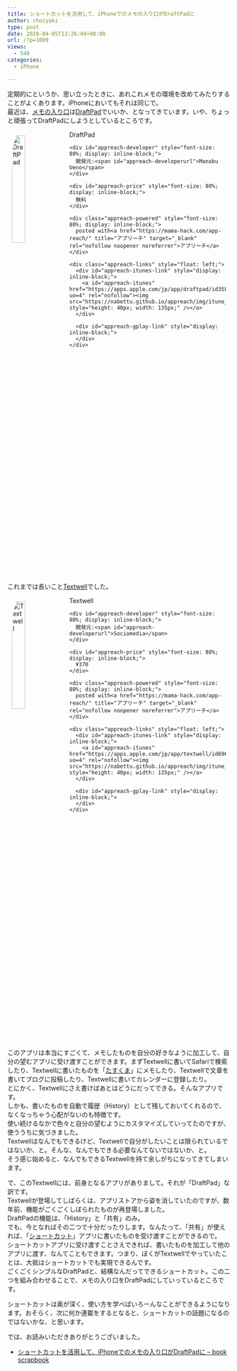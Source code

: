 ```yaml
---
title: ショートカットを活用して、iPhoneでのメモの入り口がDraftPadに
author: choiyaki
type: post
date: 2020-04-05T13:26:04+00:00
url: /?p=1009
views:
  - 548
categories:
  - iPhone

---
```

定期的にというか、思い立ったときに、あれこれメモの環境を改めてみたりすることがよくあります。iPhoneにおいてもそれは同じで。  
最近は、[メモの入り口][1]は[DraftPad][2]でいいか、となってきています。いや、ちょっと頑張ってDraftPadにしようとしているところです。

<div id="appreach-box" style="text-align: left;">
  <img id="appreach-image" src="https://i2.wp.com/is3-ssl.mzstatic.com/image/thumb/Purple118/v4/52/13/5a/52135ae0-46d9-5cda-2518-8daf8a5090dd/source/512x512bb.jpg?w=660&#038;ssl=1" alt="DraftPad" style="float: left; margin: 10px; width: 25%; max-width: 120px; border-top-left-radius: 10%; border-top-right-radius: 10%; border-bottom-right-radius: 10%; border-bottom-left-radius: 10%;" data-recalc-dims="1" /></p> 
  
  <div class="appreach-info" style="margin: 10px;">
    <div id="appreach-appname">
      DraftPad
    </div>
    
    <div id="appreach-developer" style="font-size: 80%; display: inline-block;">
      開発元:<span id="appreach-developerurl">Manabu Ueno</span>
    </div>
    
    <div id="appreach-price" style="font-size: 80%; display: inline-block;">
      無料
    </div>
    
    <div class="appreach-powered" style="font-size: 80%; display: inline-block;">
      posted with<a href="https://mama-hack.com/app-reach/" title="アプリーチ" target="_blank" rel="nofollow noopener noreferrer">アプリーチ</a>
    </div>
    
    <div class="appreach-links" style="float: left;">
      <div id="appreach-itunes-link" style="display: inline-block;">
        <a id="appreach-itunes" href="https://apps.apple.com/jp/app/draftpad/id358067114?uo=4" rel="nofollow"><img src="https://nabettu.github.io/appreach/img/itune_ja.svg" style="height: 40px; width: 135px;" /></a>
      </div>
      
      <div id="appreach-gplay-link" style="display: inline-block;">
      </div>
    </div>
  </div>
  
  <div class="appreach-footer" style="margin-bottom: 10px; clear: left;">
  </div>
</div>

これまでは長いこと[Textwell][3]でした。

<div id="appreach-box" style="text-align: left;">
  <img src="https://i0.wp.com/is5-ssl.mzstatic.com/image/thumb/Purple113/v4/db/bf/4b/dbbf4bff-a353-5abe-faa8-88e92b43194b/source/512x512bb.jpg?w=660&#038;ssl=1" alt="Textwell" id="appreach-image" style="float: left; margin: 10px; width: 25%; max-width: 120px; border-top-left-radius: 10%; border-top-right-radius: 10%; border-bottom-right-radius: 10%; border-bottom-left-radius: 10%;" data-recalc-dims="1" /></p> 
  
  <div class="appreach-info" style="margin: 10px;">
    <div id="appreach-appname">
      Textwell
    </div>
    
    <div id="appreach-developer" style="font-size: 80%; display: inline-block;">
      開発元:<span id="appreach-developerurl">Sociomedia</span>
    </div>
    
    <div id="appreach-price" style="font-size: 80%; display: inline-block;">
      ¥370
    </div>
    
    <div class="appreach-powered" style="font-size: 80%; display: inline-block;">
      posted with<a href="https://mama-hack.com/app-reach/" title="アプリーチ" target="_blank" rel="nofollow noopener noreferrer">アプリーチ</a>
    </div>
    
    <div class="appreach-links" style="float: left;">
      <div id="appreach-itunes-link" style="display: inline-block;">
        <a id="appreach-itunes" href="https://apps.apple.com/jp/app/textwell/id696345721?uo=4" rel="nofollow"><img src="https://nabettu.github.io/appreach/img/itune_ja.svg" style="height: 40px; width: 135px;" /></a>
      </div>
      
      <div id="appreach-gplay-link" style="display: inline-block;">
      </div>
    </div>
  </div>
  
  <div class="appreach-footer" style="margin-bottom: 10px; clear: left;">
  </div>
</div>

このアプリは本当にすごくて、メモしたものを自分の好きなように加工して、自分の望むアプリに受け渡すことができます。まずTextwellに書いてSafariで検索したり、Textwellに書いたものを「[たすくま][4]」にメモしたり、Textwellで文章を書いてブログに投稿したり、Textwellに書いてカレンダーに登録したり。  
とにかく、Textwellにさえ書けばあとはどうにだってできる。そんなアプリです。  
しかも、書いたものを自動で履歴（History）として残しておいてくれるので、なくなっちゃう心配がないのも特徴です。  
使い続けるなかで色々と自分の望むようにカスタマイズしていってたのですが、使ううちに気づきました。  
Textwellはなんでもできるけど、Textwellで自分がしたいことは限られているではないか、と。そんな、なんでもできる必要なんてないではないか、と。  
そう感じ始めると、なんでもできるTextwellを持て余しがちになってきてしまいます。

で、このTextwellには、前身となるアプリがありまして。それが「DraftPad」な訳です。  
Textwellが登場してしばらくは、アプリストアから姿を消していたのですが、数年前、機能がごくごくしぼられたものが再登場しました。  
DraftPadの機能は、「History」と「共有」のみ。  
でも、今となればその二つで十分だったりします。なんたって、「共有」が使えれば、「[ショートカット][5]」アプリに書いたものを受け渡すことができるので。  
ショートカットアプリに受け渡すことさえできれば、書いたものを加工して他のアプリに渡す、なんてこともできます。つまり、ぼくがTextwellでやっていたことは、大抵はショートカットでも実現できるんです。  
ごくごくシンプルなDraftPadと、結構なんだってできるショートカット。この二つを組み合わせることで、メモの入り口をDraftPadにしていっているところです。

ショートカットは奥が深く、使い方を学べばいろーんなことができるようになります。おそらく、次に何か連載をするとなると、ショートカットの話題になるのではないかな、と思います。

では、お読みいただきありがとうございました。

  * [ショートカットを活用して、iPhoneでのメモの入り口がDraftPadに &#8211; book scrapbook][6]

 [1]: https://scrapbox.io/choiyaki-hondana/%E3%83%A1%E3%83%A2%E3%81%AE%E5%85%A5%E3%82%8A%E5%8F%A3
 [2]: https://scrapbox.io/choiyaki-hondana/DraftPad
 [3]: https://scrapbox.io/choiyaki-hondana/Textwell
 [4]: https://scrapbox.io/choiyaki-hondana/%E3%81%9F%E3%81%99%E3%81%8F%E3%81%BE
 [5]: https://scrapbox.io/choiyaki-hondana/%E3%82%B7%E3%83%A7%E3%83%BC%E3%83%88%E3%82%AB%E3%83%83%E3%83%88
 [6]: https://scrapbox.io/choiyaki-hondana/%E3%82%B7%E3%83%A7%E3%83%BC%E3%83%88%E3%82%AB%E3%83%83%E3%83%88%E3%82%92%E6%B4%BB%E7%94%A8%E3%81%97%E3%81%A6%E3%80%81iPhone%E3%81%A7%E3%81%AE%E3%83%A1%E3%83%A2%E3%81%AE%E5%85%A5%E3%82%8A%E5%8F%A3%E3%81%8CDraftPad%E3%81%AB